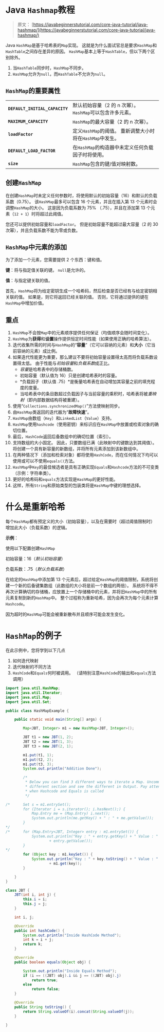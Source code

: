 # Java `Hashmap`教程

> 原文： [https://javabeginnerstutorial.com/core-java-tutorial/java-hashmap/](https://javabeginnerstutorial.com/core-java-tutorial/java-hashmap/)

Java `HashMap`是基于哈希表的`Map`实现。 这就是为什么面试官总是要求`HashMap`和`HashTable`之间存在差异的原因。 `HashMap`基本上等于`HashTable`，但以下两个区别除外。

1.  当`HashTable`同步时，`HashMap`不同步。
2.  `HashMap`允许为`null`，而`HashTable`不允许为`null`。

## `HashMap`的重要属性

| | |
| --- | --- |
| **`DEFAULT_INITIAL_CAPACITY`** | 默认初始容量（2 的 n 次幂）。 `HashMap`可以包含许多元素。 |
| **`MAXIMUM_CAPACITY`** | `HashMap`的最大容量（2 的 n 次幂）。 |
| **`loadFactor`** | 定义`HashMap`的阈值。 重新调整大小时将在`HashMap`中发生。 |
| **`DEFAULT_LOAD_FACTOR`** | 在`HashMap`的构造器中未定义任何负载因子时将使用。 |
| **`size`**  | `HashMap`包含的键/值对映射数。 |

## 创建`HashMap`

在创建`HashMap`时未定义任何参数时，将使用默认的初始容量（16）和默认的负载系数（0.75）。 该`HashMap`最多可以包含 16 个元素，并且在插入第 13 个元素时会调整`HashMap`的大小。 这是因为负载系数为 75% （.75），并且在添加第 13 个元素（`12 + 1`）时将超过此阈值。

您还可以提供初始容量和`loadFactor`。 但是初始容量不能超过最大容量（2 的 30 次幂），并且负载系数不能为零或负数。

## `HashMap`中元素的添加

为了添加一个元素，您需要提供 2 个东西：键和值。

**键**：将与指定值关联的键。 `null`是允许的。

**值**：与指定键关联的值。

首先，`HashMap`将为给定密钥生成一个哈希码，然后检查是否已经有与给定密钥相关联的值。 如果是，则它将返回已经关联的值。 否则，它将通过提供的键在`HashMap`中增加价值。

## 重点

1.  `HashMap`不会按`Map`中的元素顺序提供任何保证（均值顺序会随时间变化）。
2.  `HashMap`为**获得**和**设置**操作提供恒定时间性能（如果使用正确的哈希算法）。
3.  迭代收集所需的时间与`HashMap`的“**容量**”（它可以容纳的元素）和**大小**（它当前容纳的元素）成比例。
4.  如果迭代性能更为重要，那么建议不要将初始容量设置得太高而将负载系数设置得太低。 由于性能与*初始容量*和*负载系数*成正比。
    *   *容量*是哈希表中的存储桶数。
    *   初始容量（默认值为 16）只是创​​建哈希表时的容量。
    *   *负载因子（默认值 .75）*是衡量哈希表在自动增加其容量之前的填充程度的度量。
    *   当哈希表中的条目数超过负载因子与当前容量的乘积时，哈希表将被*重映射*（即内部数据结构将被重建）。
5.  使用“`Collections.synchronizedMap()`”方法使映射同步。
6.  由`HashMap`类返回的迭代器为“**故障快速**”。
7.  `HashMap`由数组（`Key`）和`LinkedList`（`Value`）支持。
8.  `HashMap`使用`hashcode`（使用密钥）来标识应在`HashMap`中放置或检索对象的确切位置。
9.  最后，`HashCode`返回后备数组中的确切位置（索引）。
10.  支持数组的大小固定。 因此，只要数组已满（此映射中的键数达到其阈值）。 将创建一个具有新容量的新数组，并将所有元素添加到该新数组中。
11.  在两种情况下（添加和检索对象）都将使用`HashCode`，而在任何情况下均可以使用或可以不使用`equals()`方法。
12.  `HashMap`中`Key`的最佳候选者是具有正确实现`Equals`和`Hashcode`方法的不可变类（示例：字符串类）。
13.  更好的哈希码和`equals`方法实现是`HashMap`的更好性能。
14.  这样，所有`String`和原始类型的包装类将是`HashMap`中键的理想选择。

# 什么是重新哈希

每个`HashMap`都有预定义的大小（初始容量），以及在需要时（超过阈值限制时）增加此大小（负载系数）的逻辑。

**示例**：

使用以下配置创建`HashMap`

初始容量：16（*默认初始容量*）

负载系数：.75（*默认负载系数*）

在给定的`HashMap`中添加第 13 个元素后，超过给定`HashMap`的阈值限制，系统将创建一个新的后备键集数组（此数组的大小将是前一个数组的两倍）。 系统将不得不再次计算确切的存储桶，应放置上一个存储桶中的元素，并将旧`HashMap`中的所有元素复制到新的`HashMap`中。 整个过程称为重新哈希，因为会再次为每个元素计算`Hashcode`。

因为超时的`HashMap`可能会被重新散布并且顺序可能会发生变化。

# `HashMap`的例子

在此示例中，您将学到以下几点

1.  如何迭代映射
2.  迭代映射的不同方法
3.  `HashCode`和`Equals`何时被调用。 （请特别注意`HashCode`的输出和`equals`方法调用）

```java
import java.util.HashMap;
import java.util.Iterator;
import java.util.Map;
import java.util.Set;

public class HashMapExample {

	public static void main(String[] args) {

		Map<JBT, Integer> m1 = new HashMap<JBT, Integer>();

		JBT t1 = new JBT(1, 2);
		JBT t2 = new JBT(1, 3);
		JBT t3 = new JBT(2, 1);

		m1.put(t1, 1);
		m1.put(t2, 2);
		m1.put(t3, 3);
		System.out.println("Addition Done");

		/*
		 * Below you can find 3 different ways to iterate a Map. Uncomment
		 * different section and see the different in Output. Pay attention to
		 * when Hashcode and Equals is called
		 */

/*		Set s = m1.entrySet();
		for (Iterator i = s.iterator(); i.hasNext();) {
			Map.Entry me = (Map.Entry) i.next();
			System.out.println(me.getKey() + " : " + me.getValue());
		}
*/
/*		for (Map.Entry<JBT, Integer> entry : m1.entrySet()) {
			System.out.println("Key : " + entry.getKey() + " Value : "
					+ entry.getValue());
		}
*/
		for (Object key : m1.keySet()) {
			System.out.println("Key : " + key.toString() + " Value : "
					+ m1.get(key));
		}

	}
}

class JBT {
	JBT(int i, int j) {
		this.i = i;
		this.j = j;
	}

	int i, j;

	@Override
	public int hashCode() {
		System.out.println("Inside HashCode Method");
		int k = i + j;
		return k;
	}

	@Override
	public boolean equals(Object obj) {

		System.out.println("Inside Equals Method");
		if (i == ((JBT) obj).i && j == ((JBT) obj).j)
			return true;
		else
			return false;
	}

	@Override
	public String toString() {
		return String.valueOf(i).concat(String.valueOf(j));
	}

} 
```

